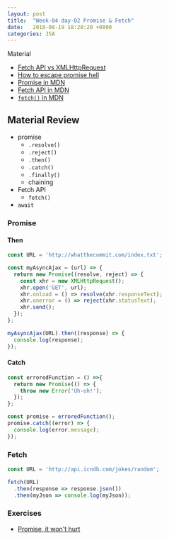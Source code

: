 ```yaml
---
layout: post
title:  "Week-04 day-02 Promise & Fetch"
date:   2018-08-19 18:28:20 +0800
categories: JSA
---
```


Material 

- [Fetch API vs XMLHttpRequest](https://stackoverflow.com/questions/35549547/what-is-the-difference-between-the-fetch-api-and-xmlhttprequest) 
- [How to escape promise hell](https://medium.com/@pyrolistical/how-to-get-out-of-promise-hell-8c20e0ab0513) 
- [Promise in MDN](https://developer.mozilla.org/en-US/docs/Web/JavaScript/Reference/Global_Objects/Promise) 
- [Fetch API in MDN](https://developer.mozilla.org/en-US/docs/Web/API/Fetch_API) 
- [`fetch()` in MDN](https://developer.mozilla.org/en-US/docs/Web/API/WindowOrWorkerGlobalScope/fetch) 

## Material Review

 -  promise
     -  `.resolve()`
     -  `.reject()`
     -  `.then()`
     -  `.catch()`
     -  `.finally()`
     -  chaining
 -  Fetch API
     -  `fetch()`
 -  `await`

 
 ### Promise

#### Then

```javascript
const URL = 'http://whatthecommit.com/index.txt';

const myAsyncAjax = (url) => {
  return new Promise((resolve, reject) => {
    const xhr = new XMLHttpRequest();
    xhr.open('GET', url);
    xhr.onload = () => resolve(xhr.responseText);
    xhr.onerror = () => reject(xhr.statusText);
    xhr.send();
  });
};

myAsyncAjax(URL).then((response) => {
  console.log(response);
});
```

#### Catch

```javascript
const erroredFunction = () =>{
  return new Promise(() => {
    throw new Error('Uh-oh!');
  });
};

const promise = erroredFunction();
promise.catch((error) => {
  console.log(error.message);
});
```

### Fetch

```javascript
const URL = 'http://api.icndb.com/jokes/random';

fetch(URL)
  .then(response => response.json())
  .then(myJson => console.log(myJson));
```

### Exercises
 
 -  [Promise, it won't hurt](promise-it-wont-hurt/README.md)
